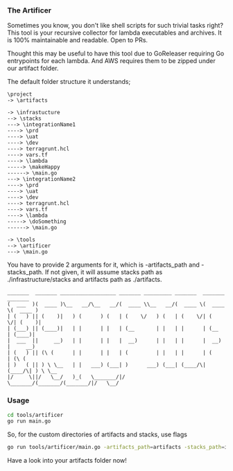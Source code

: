 ### The Artificer

Sometimes you know, you don't like shell scripts for such trivial tasks right? This tool is your recursive collector for lambda executables and archives.
It is 100% maintainable and readable. Open to PRs.

Thought this may be useful to have this tool due to GoReleaser requiring Go entrypoints for each lambda.
And AWS requires them to be zipped under our artifact folder.

The default folder structure it understands;
```
\project
-> \artifacts

-> \infrastucture
--> \stacks
---> \integrationName1
----> \prd
----> \uat
----> \dev
----> terragrunt.hcl
----> vars.tf
----> \lambda
-----> \makeHappy
------> \main.go
---> \integrationName2
----> \prd
----> \uat
----> \dev
----> terragrunt.hcl
----> vars.tf
----> \lambda
-----> \doSomething
------> \main.go

-> \tools
--> \artificer
---> \main.go
```

You have to provide 2 arguments for it, which is -artifacts_path and -stacks_path. If not given,
it will assume stacks path as ./infrastructure/stacks and artifacts path as ./artifacts.

 ```
 _______  _______ __________________ _______ _________ _______  _______  _______ 
(  ___  )(  ____ )\__   __/\__   __/(  ____ \\__   __/(  ____ \(  ____ \(  ____ )
| (   ) || (    )|   ) (      ) (   | (    \/   ) (   | (    \/| (    \/| (    )|
| (___) || (____)|   | |      | |   | (__       | |   | |      | (__    | (____)|
|  ___  ||     __)   | |      | |   |  __)      | |   | |      |  __)   |     __)
| (   ) || (\ (      | |      | |   | (         | |   | |      | (      | (\ (   
| )   ( || ) \ \__   | |   ___) (___| )      ___) (___| (____/\| (____/\| ) \ \__
|/     \||/   \__/   )_(   \_______/|/       \_______/(_______/(_______/|/   \__/
```

### Usage

```sh
cd tools/artificer
go run main.go
```

So, for the custom directories of artifacts and stacks, use flags
```sh
go run tools/artificer/main.go -artifacts_path=artifacts -stacks_path=infrastructure/stacks  
```

Have a look into your artifacts folder now!